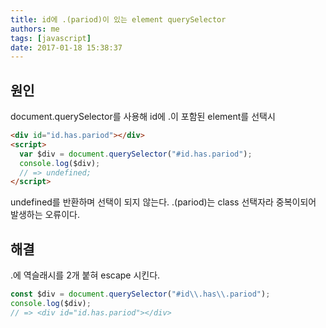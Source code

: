 ```yaml
---
title: id에 .(pariod)이 있는 element querySelector
authors: me
tags: [javascript]
date: 2017-01-18 15:38:37
---
```


## 원인

document.querySelector를 사용해 id에 .이 포함된 element를 선택시

```html
<div id="id.has.pariod"></div>
<script>
  var $div = document.querySelector("#id.has.pariod");
  console.log($div);
  // => undefined;
</script>
```

undefined를 반환하며 선택이 되지 않는다.
.(pariod)는 class 선택자라 중복이되어 발생하는 오류이다.

## 해결

.에 역슬래시를 2개 붙혀 escape 시킨다.

```javascript
const $div = document.querySelector("#id\\.has\\.pariod");
console.log($div);
// => <div id="id.has.pariod"></div>
```
